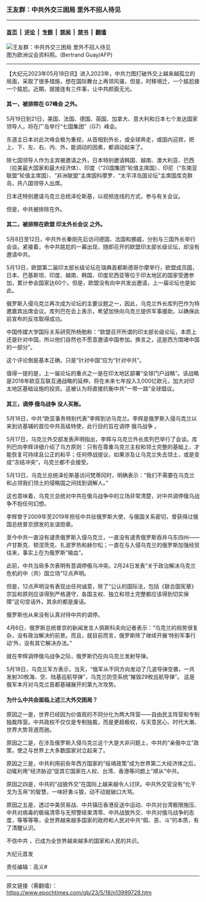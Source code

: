 ### 王友群：中共外交三困局 里外不招人待见

---

#### [首页](../../../..?n13999728) &nbsp;|&nbsp; [评论](../../../../../epoch-comment?n13999728) &nbsp;|&nbsp; [专题](../../../../../epoch-special?n13999728) &nbsp;|&nbsp; [禁闻](../../../../../epoch-news?n13999728) &nbsp;|&nbsp; [禁书](../../../../../books?n13999728) &nbsp;|&nbsp; [翻墙](https://github.com/gfw-breaker/nogfw/blob/master/README.md?n13999728)


<div><img alt="王友群：中共外交三困局 里外不招人待见" class="attachment-djy_600_400 size-djy_600_400 wp-post-image" src="https://i.epochtimes.com/assets/uploads/2023/05/id13999730-558988-600x400.jpg"/>
<div class="caption">
 图为欧洲议会资料照。(Bertrand Guay/AFP)
</div></div><hr/><div class="post_content" id="artbody" itemprop="articleBody">
 <!-- article content begin -->
 <p>
  【大纪元2023年05月18日讯】进入2023年，中共力图打破外交上越来越孤立的局面，采取了很多措施，想在国际舞台上再领风骚，但是，时移境迁，一个尴尬接一个尴尬。近期，就接连有三件事，让中共颜面无光。
 </p>
 <h4 style="font-weight: 400;">
  <strong>
   其一，被排除在
   <ok href="https://www.epochtimes.com/gb/tag/g7%E5%B3%B0%E4%BC%9A.html">
    G7峰会
   </ok>
   之外。
  </strong>
 </h4>
 <p style="font-weight: 400;">
  5月19日到21日，美国、法国、德国、英国、加拿大、意大利和日本七个发达国家领导人，将在广岛举行“七国集团”（G7）峰会。
 </p>
 <p style="font-weight: 400;">
  东道主日本对此次峰会极为重视，从首相到外长，或全球奔走，或国内迎宾，把上、下、左、右、内、外，能调动的因素，都调动起来了。
 </p>
 <p style="font-weight: 400;">
  除七国领导人作为主宾被邀请之外，日本特别邀请韩国、越南、澳大利亚、巴西（拉美最大国家和最大经济体）、印度（“20国集团”轮值主席国）、印尼（“东南亚联盟”轮值主席国）、“非洲联盟”主席国科摩罗、“太平洋岛国论坛”主席国库克群岛，共八国领导人出席。
 </p>
 <p style="font-weight: 400;">
  日本还特别邀请乌克兰总统泽伦斯基，以视频连线的方式，参与有关会议。
 </p>
 <p style="font-weight: 400;">
  但是，中共被排除在外。
 </p>
 <h4 style="font-weight: 400;">
  <strong>
   其二，被排除在欧盟
   <ok href="https://www.epochtimes.com/gb/tag/%E5%8D%B0%E5%A4%AA%E5%A4%96%E9%95%BF%E4%BC%9A%E8%AE%AE.html">
    印太外长会议
   </ok>
   之外。
  </strong>
 </h4>
 <p style="font-weight: 400;">
  5月8日至12日，中共外长秦刚先后访问德国、法国和挪威，分别与三国外长举行会谈。紧接着，令中共尴尬的一幕出现，随即召开的欧盟印太部长级论坛，却没有邀请中共。
 </p>
 <p style="font-weight: 400;">
  5月13日，欧盟第二届印太部长级论坛在瑞典首都斯德哥尔摩举行，欧盟成员国，日本、巴基斯坦、印度、越南、韩国、印度尼西亚等位于印太地区的国家受邀参加，累计参会国家达60个。但是，欧盟没有向中共发出邀请，上一届论坛也是如此。
 </p>
 <p style="font-weight: 400;">
  俄罗斯入侵乌克兰再次成为论坛的主要议题之一，因此，乌克兰外长库列巴作为特邀嘉宾出席会议。库列巴在会上表示，希望加快向乌克兰提供军事援助，以确保此前宣布的反攻取得成功。
 </p>
 <p style="font-weight: 400;">
  中国传媒大学国际关系研究所杨勉称：“欧盟召开所谓的印太部长级论坛，本质上还是针对中国，所以他们自然也不愿意邀请中国参加。换言之，这是西方围堵中国的一部分”。
 </p>
 <p style="font-weight: 400;">
  这个评论倒是基本正确，只是“针对中国”应为“针对中共”。
 </p>
 <p style="font-weight: 400;">
  值得一提的是，上一届论坛的重点之一是在印太地区部署“全球门户战略”。该战略是2018年欧亚互联互通战略的延伸，将在未来七年投入3,000亿欧元，加大对印太地区基础设施的投资。这被认为将直接抗衡中共“一带一路”全球倡议。
 </p>
 <h4 style="font-weight: 400;">
  <strong>
   其三，调停
   <ok href="https://www.epochtimes.com/gb/tag/%E4%BF%84%E4%B9%8C%E6%88%98%E4%BA%89.html">
    俄乌战争
   </ok>
   没人买账。
  </strong>
 </h4>
 <p style="font-weight: 400;">
  5月16日，中共“欧亚事务特别代表”李辉到访乌克兰。李辉是俄罗斯入侵乌克兰以来到访基辅的首位中共高级特使，此行目的旨在调停
  <ok href="https://www.epochtimes.com/gb/tag/%E4%BF%84%E4%B9%8C%E6%88%98%E4%BA%89.html">
   俄乌战争
  </ok>
  。
 </p>
 <p style="font-weight: 400;">
  5月17日，乌克兰外交部发表声明指出，李辉与乌克兰外长库列巴举行了会谈。库列巴向李辉详细介绍了乌方原则：只有在尊重乌克兰主权和领土完整的基础上，才能恢复可持续且公正的和平；任何停战提议，如果涉及让乌克兰失去领土，或是变成“冻结冲突”，乌克兰都不会接受。
 </p>
 <p style="font-weight: 400;">
  5月13日，乌克兰总统泽伦斯基访问梵蒂冈时，明确表示：“我们不需要在乌克兰和占领我们领土的侵略国之间找到调解人。”
 </p>
 <p style="font-weight: 400;">
  这也意味着，乌克兰总统对中共在俄乌战争中的立场非常清楚，对中共调停俄乌战争不抱任何幻想。
 </p>
 <p style="font-weight: 400;">
  李辉曾于2009年至2019年担任中共驻俄罗斯大使，与俄国关系密切，曾获得过俄国总统普京颁发的友谊勋章。
 </p>
 <p style="font-weight: 400;">
  至今中共一直没有谴责俄罗斯入侵乌克兰，一直没有谴责俄罗斯吞并乌东四州——卢甘斯克、顿涅茨克、扎波罗热和赫尔松；一直在与入侵乌克兰的俄罗斯加强经贸往来，事实上在为俄罗斯“输血”。
 </p>
 <p style="font-weight: 400;">
  此前，中共当局多次表明有意调停俄乌冲突。2月24日发表“关于政治解决乌克兰危机的中（共）国立场”12点声明。
 </p>
 <p style="font-weight: 400;">
  但是，12点声明没有表现出任何诚意，除了“公认的国际法，包括《联合国宪章》宗旨和原则应该得到严格遵守，各国主权、独立和领土完整都应该得到切实保障”这句空话外，其余的都是废话。
 </p>
 <p style="font-weight: 400;">
  俄罗斯也从来没有认真对待中共的调停。
 </p>
 <p style="font-weight: 400;">
  4月6日，俄罗斯总统普京的新闻发言人佩斯科夫向记者表示：“乌克兰的局势很复杂，没有政治解决的前景。而且，就目前而言，俄罗斯除了继续开展‘特别军事行动’外，没有其它解决办法。”
 </p>
 <p style="font-weight: 400;">
  就在李辉调停俄乌战争之际，俄罗斯仍在向乌克兰发射导弹。
 </p>
 <p style="font-weight: 400;">
  5月18日，乌克兰军方表示，当天，“俄军从不同方向发动了几波导弹空袭，一共发射30枚海、空、陆基巡航导弹”，乌克兰防空系统“摧毁29枚巡航导弹”。 这是俄军本月对乌克兰首都基辅展开的第九次攻势。
 </p>
 <h4 style="font-weight: 400;">
  <strong>
   为什么中共会面临上述三大外交困局？
  </strong>
 </h4>
 <p style="font-weight: 400;">
  原因之一是，世界已经因为价值观的不同分化为两大阵营——自由民主阵营和专制独裁阵营。中共政权不仅仅是专制独裁，而是更趋极权，与天意民心、时代大潮、世界大势背道而驰。
 </p>
 <p style="font-weight: 400;">
  原因之二是，在涉及俄罗斯入侵乌克兰这个大是大非问题上，中共的“亲俄中立”政策，使之与世界上大多数国家对立起来了。
 </p>
 <p style="font-weight: 400;">
  原因之三是，中共利用前些年西方国家的“绥靖政策”成为世界第二大经济体之后，动辄利用“经济胁迫”促其它国家在人权、台湾、香港等问题上“顺从”中共。
 </p>
 <p style="font-weight: 400;">
  原因之四是，中共的“战狼外交”在国际上越来越令人讨厌。中共外交官没有“化干戈为玉帛”的智慧，一味好勇斗狠，动不动就破口大骂。
 </p>
 <p style="font-weight: 400;">
  原因之五是，透过中美贸易战、中共镇压香港反送中运动、中共对台湾极限施压、中共对病毒的极端清零与无预警结束清零、中共战狼外交、中共对俄乌战争的态度，等等等等，全世界越来越多国家的政府和人民对中共“假、恶、斗”的本质，有了清醒认识。
 </p>
 <p style="font-weight: 400;">
  <ok href="https://www.epochtimes.com/gb/tag/%E4%B8%8D%E4%BF%A1%E4%B8%AD%E5%85%B1.html">
   不信中共
  </ok>
  ，已成为全世界越来越多的国家和人民的共识。
 </p>
 <p style="font-weight: 400;">
  大纪元首发
 </p>
 <p style="font-weight: 400;">
  责任编辑：高义#
 </p>
 <!-- article content end -->
 <div id="below_article_ad">
 </div>
</div>


---

原文链接（需翻墙）：https://www.epochtimes.com/gb/23/5/18/n13999728.htm